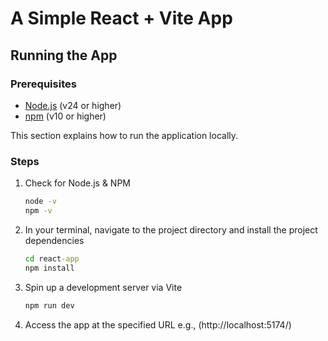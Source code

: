# A Simple React + Vite App

## Running the App

### Prerequisites
- [Node.js](https://nodejs.org/) (v24 or higher)
- [npm](https://www.npmjs.com/) (v10 or higher)

This section explains how to run the application locally.
### Steps

1. Check for Node.js & NPM
   ```cmd
   node -v
   npm -v
   ```
2. In your terminal, navigate to the project directory and install the project dependencies
   ```cmd
   cd react-app
   npm install
   ```
3. Spin up a development server via Vite
   ```cmd
   npm run dev
   ```
4. Access the app at the specified URL e.g., (http://localhost:5174/)
   

